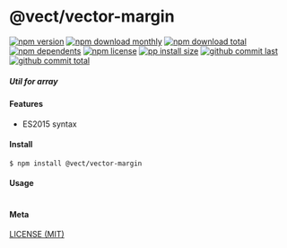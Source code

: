 # @vect/vector-margin

[![npm version][badge-npm-version]][url-npm]
[![npm download monthly][badge-npm-download-monthly]][url-npm]
[![npm download total][badge-npm-download-total]][url-npm]
[![npm dependents][badge-npm-dependents]][url-github]
[![npm license][badge-npm-license]][url-npm]
[![pp install size][badge-pp-install-size]][url-pp]
[![github commit last][badge-github-last-commit]][url-github]
[![github commit total][badge-github-commit-count]][url-github]

[//]: <> (Shields)
[badge-npm-version]: https://flat.badgen.net/npm/v/@vect/vector-margin
[badge-npm-download-monthly]: https://flat.badgen.net/npm/dm/@vect/vector-margin
[badge-npm-download-total]:https://flat.badgen.net/npm/dt/@vect/vector-margin
[badge-npm-dependents]: https://flat.badgen.net/npm/dependents/@vect/vector-margin
[badge-npm-license]: https://flat.badgen.net/npm/license/@vect/vector-margin
[badge-pp-install-size]: https://flat.badgen.net/packagephobia/install/@vect/vector-margin
[badge-github-last-commit]: https://flat.badgen.net/github/last-commit/hoyeungw/vect
[badge-github-commit-count]: https://flat.badgen.net/github/commits/hoyeungw/vect

[//]: <> (Link)
[url-npm]: https://npmjs.org/package/@vect/vector-margin
[url-pp]: https://packagephobia.now.sh/result?prev=@vect/vector-margin
[url-github]: https://github.com/hoyeungw/vect

##### Util for array

#### Features

- ES2015 syntax

#### Install
```console
$ npm install @vect/vector-margin
```

#### Usage
```js
```

#### Meta
[LICENSE (MIT)](LICENSE)
